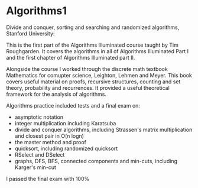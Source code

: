 # Algorithms1
Divide and conquer, sorting and searching and randomized algorithms, Stanford University:

This is the first part of the Algorithms Illuminated course taught by Tim Roughgarden. It covers the algorithms in all of Algorithms Illuminated Part I and the first chapter of Algorithms Illuminated part II. 

Alongside the course I worked through the discrete math textbook Mathematics for comupter science, Leighton, Lehmen and Meyer. This book covers useful material on proofs, recursive structures, counting and set theory, probability and recurrences. It provided a useful theoretical framework for the analysis of algorithms. 

Algorithms practice included tests and a final exam on:
 - asymptotic notation
 - integer multiplication including Karatsuba
 - divide and conquer algorithms, including Strassen's matrix multiplication and closest pair in O(n logn)
 - the master method and proof
 - quicksort, including randomized quicksort
 - RSelect and DSelect
 - graphs, DFS, BFS, connected components and min-cuts, including Karger's min-cut
 
 I passed the final exam with 100%
